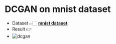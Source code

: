 # DCGAN on mnist dataset
- Dataset 👉🏻 **[mnist dataset](https://www.tensorflow.org/datasets/catalog/mnist)**.
- Result 👉
- ![dcgan](https://user-images.githubusercontent.com/78360814/136428240-d252cd43-93ab-47e2-81a1-31786a47a93a.gif)
